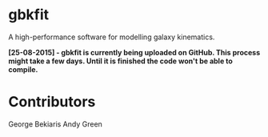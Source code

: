 # gbkfit
A high-performance software for modelling galaxy kinematics.

**[25-08-2015] - gbkfit is currently being uploaded on GitHub. This process might take a few days. Until it is finished the code won't be able to compile.**

# Contributors

George Bekiaris
Andy Green

